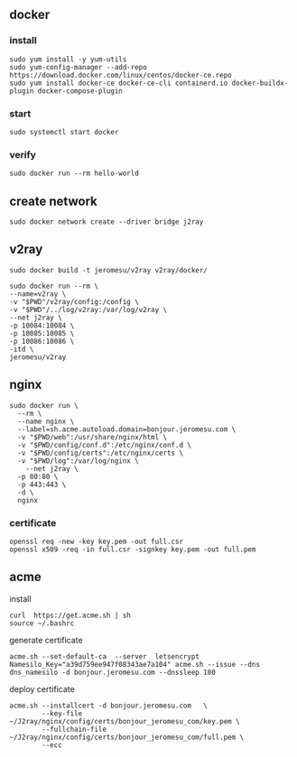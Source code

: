 ## docker

### install

```
sudo yum install -y yum-utils
sudo yum-config-manager --add-repo https://download.docker.com/linux/centos/docker-ce.repo
sudo yum install docker-ce docker-ce-cli containerd.io docker-buildx-plugin docker-compose-plugin
```

### start

```
sudo systemctl start docker
```

### verify

```
sudo docker run --rm hello-world
```

## create network

```
sudo docker network create --driver bridge j2ray
```



## v2ray

```shell
sudo docker build -t jeromesu/v2ray v2ray/docker/
```

```shell
sudo docker run --rm \
--name=v2ray \
-v "$PWD"/v2ray/config:/config \
-v "$PWD"/../log/v2ray:/var/log/v2ray \
--net j2ray \
-p 10084:10084 \
-p 10085:10085 \
-p 10086:10086 \
-itd \
jeromesu/v2ray
```



## nginx

```shell
sudo docker run \
  --rm \
  --name nginx \
  --label=sh.acme.autoload.domain=bonjour.jeromesu.com \
  -v "$PWD/web":/usr/share/nginx/html \
  -v "$PWD/config/conf.d":/etc/nginx/conf.d \
  -v "$PWD/config/certs":/etc/nginx/certs \
  -v "$PWD/log":/var/log/nginx \
	--net j2ray \
  -p 80:80 \
  -p 443:443 \
  -d \
  nginx
```

### certificate

```
openssl req -new -key key.pem -out full.csr
openssl x509 -req -in full.csr -signkey key.pem -out full.pem
```



## acme

install

```shell
curl  https://get.acme.sh | sh
source ~/.bashrc
```

generate certificate

```shell
acme.sh --set-default-ca  --server  letsencrypt
Namesilo_Key="a39d759ee947f08343ae7a104" acme.sh --issue --dns dns_namesilo -d bonjour.jeromesu.com --dnssleep 180
```

deploy certificate

```shell
acme.sh --installcert -d bonjour.jeromesu.com   \
        --key-file   ~/J2ray/nginx/config/certs/bonjour_jeromesu_com/key.pem \
        --fullchain-file ~/J2ray/nginx/config/certs/bonjour_jeromesu_com/full.pem \
        --ecc
```